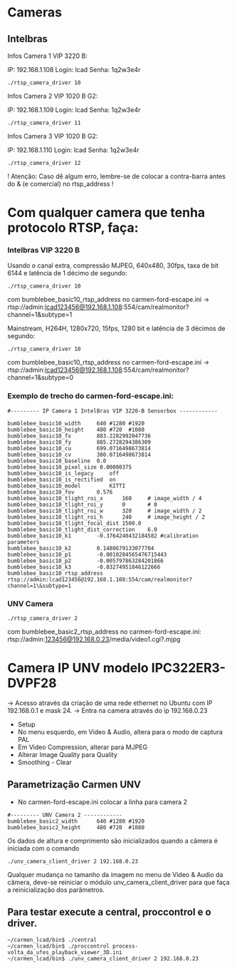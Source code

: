 # Cameras

## Intelbras

Infos Camera 1 VIP 3220 B:

IP: 192.168.1.108
Login: lcad
Senha: 1q2w3e4r

```
./rtsp_camera_driver 10
```

Infos Camera 2 VIP 1020 B G2:

IP: 192.168.1.109
Login: lcad
Senha: 1q2w3e4r

```
./rtsp_camera_driver 11
```

Infos Camera 3 VIP 1020 B G2:

IP: 192.168.1.110
Login: lcad
Senha: 1q2w3e4r

```
./rtsp_camera_driver 12
```

! Atenção: Caso dê algum erro, lembre-se de colocar a contra-barra antes do & (e comercial) no rtsp_address !

# Com qualquer camera que tenha protocolo RTSP, faça:

### Intelbras VIP 3220 B
Usando o canal extra, compressão MJPEG, 640x480, 30fps, taxa de bit 6144 e latência de 1 décimo de segundo: 
```
./rtsp_camera_driver 10 
``` 
com bumblebee_basic10_rtsp_address no carmen-ford-escape.ini -> rtsp://admin:lcad123456@192.168.1.108:554/cam/realmonitor?channel=1\&subtype=1

Mainstream, H264H, 1280x720, 15fps, 1280 bit e latência de 3 décimos de segundo:
``` 
./rtsp_camera_driver 10  
``` 
com bumblebee_basic10_rtsp_address no carmen-ford-escape.ini -> rtsp://admin:lcad123456@192.168.1.108:554/cam/realmonitor?channel=1\&subtype=0

### Exemplo de trecho do carmen-ford-escape.ini:
``` 
#--------- IP Camera 1 IntelBras VIP 3220-B Sensorbox ------------

bumblebee_basic10_width		640 #1280 #1920
bumblebee_basic10_height	480 #720  #1080
bumblebee_basic10_fx		883.2282992047736
bumblebee_basic10_fy		885.2728294386309
bumblebee_basic10_cu		699.0716498673814
bumblebee_basic10_cv		380.0716498673814
bumblebee_basic10_baseline	0.0
bumblebee_basic10_pixel_size 0.00000375
bumblebee_basic10_is_legacy 	off
bumblebee_basic10_is_rectified 	on
bumblebee_basic10_model 		KITTI
bumblebee_basic10_fov		0.576
bumblebee_basic10_tlight_roi_x		160   	# image_width / 4
bumblebee_basic10_tlight_roi_y		0 		# 0
bumblebee_basic10_tlight_roi_w		320 	# image_width / 2
bumblebee_basic10_tlight_roi_h		240		# image_height / 2
bumblebee_basic10_tlight_focal_dist	1500.0
bumblebee_basic10_tlight_dist_correction	6.0
bumblebee_basic10_k1		-0.3764240432184582 #calibration parameters
bumblebee_basic10_k2		0.1480679133077704
bumblebee_basic10_p1		-0.0010284565476715443
bumblebee_basic10_p2		-0.005797863284201866
bumblebee_basic10_k3		-0.03274951846122666
bumblebee_basic10_rtsp_address rtsp://admin:lcad123456@192.168.1.108:554/cam/realmonitor?channel=1\&subtype=1
``` 

### UNV Camera 
``` 
./rtsp_camera_driver 2 
``` 
com bumblebee_basic2_rtsp_address no carmen-ford-escape.ini: rtsp://admin:123456@192.168.0.23/media/video1.cgi?.mjpg


# Camera IP UNV modelo IPC322ER3-DVPF28

-> Acesso através da criação de uma rede ethernet no Ubuntu com IP 192.168.0.1 e mask 24.
-> Entra na camera através do ip 192.168.0.23
- Setup
- No menu esquerdo, em Video & Audio, altera para o modo de captura PAL
- Em Video Compression, alterar para MJPEG
- Alterar Image Quality para Quality
- Smoothing - Clear

## Parametrização Carmen UNV

- No carmen-ford-escape.ini colocar a linha para camera 2
```
#--------- UNV Camera 2 ------------
bumblebee_basic2_width      640 #1280 #1920
bumblebee_basic2_height     480 #720  #1080
```
Os dados de altura e comprimento são inicializados quando a câmera é iniciada com o comando 
```
./unv_camera_client_driver 2 192.168.0.23
```

Qualquer mudança no tamanho da imagem no menu de Video & Audio da câmera, deve-se reiniciar o módulo unv_camera_client_driver para que faça a reinicialização dos parâmetros.

## Para testar execute a central, proccontrol e o driver.
```
~/carmen_lcad/bin$ ./central
~/carmen_lcad/bin$ ./proccontrol process-volta_da_ufes_playback_viewer_3D.ini
~/carmen_lcad/bin$ ./unv_camera_client_driver 2 192.168.0.23

```


